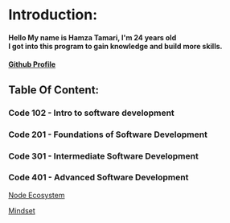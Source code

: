 # Introduction:

#### Hello My name is Hamza Tamari, I'm 24 years old <br>I got into this program to gain knowledge and build more skills.
#### [Github  Profile](https://github.com/Hamzamt99)

## Table Of Content:

### Code 102 - Intro to software development


### Code 201 - Foundations of Software Development



### Code 301 - Intermediate Software Development



### Code 401 - Advanced Software Development


[Node Ecosystem](https://hamzamt99.github.io/reading-notes/401-read/Node-Ecosystem.md)

[Mindset](https://hamzamt99.github.io/reading-notes/401-read/Mindset.md)
